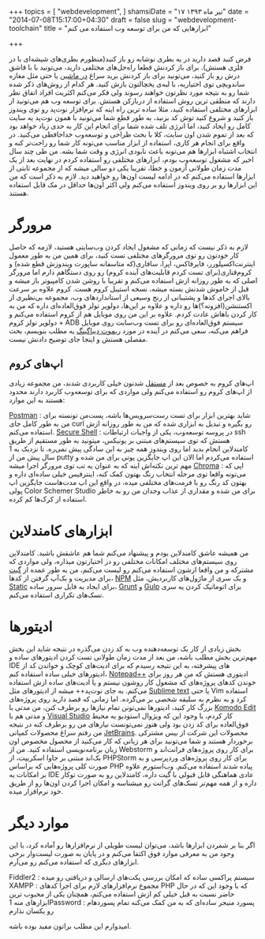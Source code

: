 +++
topics = [
  "webdevelopment",
]
shamsiDate = "۱۷ تیر ماه ۱۳۹۳"
date = "2014-07-08T15:17:00+04:30"
draft = false
slug = "webdevelopment-toolchain"
title = "ابزارهایی که من برای توسعه وب استفاده می کنم"

+++

فرض کنید قصد دارید در یه بطری نوشابه رو باز کنید(منظورم بطری‌های شیشه‌ای با در فلزی هستش). برای باز کردنش قطعا راه‌حل‌های مختلفی دارید، می‌تونید با با قاشق درش رو باز کنید، می‌تونید برای باز کردنش برید سراغ [در ماشین](http://baghbagho.com/open-coke-with-car-door/)  یا حتی مثل مغازه ساندویچی توی اختیاریه، با لبه‌ی یخچالتون بازش کنید. هر کدام از روش‌های ذکر شده شما رو به نتیجه مورد نظرتون خواهند رسوند ولی فکر می‌کنم اکثریت افراد اتفاق نظر دارند که منطقی ترین روش استفاده از دربازکن هستش.
برای توسعه وب هم می‌تونید از ابزارهای مختلفی استفاده کنید، مثلا ساده ترین راه اینه که نرم‌افزار نوت‌پد رو توی ویندوز باز کنید و شروع کنید توش کد بزنید، به طور قطع شما می‌تونید با همون نوت‌پد یه سایت کامل رو ایجاد کنید، اما انرژی تلف شده شما برای انجام این کار به حدی زیاد خواهد بود که بعد از تموم شدن اون سایت، کلا با بحث طراحی و توسعه‌وب خداحافظی می‌کنید. در واقع برای انجام هر کاری، استفاده از ابزار مناسب می‌تونه کار شما رو راحت‌تر کنه و انتخاب اشتباه ابزارها هم می‌تونه باعث نابودی انرژی و وقت شما بشه. من طی چند سال اخیر که مشغول توسعه‌وب بودم، ابزارهای مختلفی رو استفاده کردم در نهایت بعد از یک مدت زمان طولانی آزمون و خطا، تقریبا یکی دو سالی میشه که از مجموعه ثابتی از ابزارها استفاده می‌کنم که در ادامه لیست اون‌ها رو خواهید دید. لازم به ذکر است که من این ابزارها رو بر روی ویندوز استفاده می‌کنم ولی اکثر اون‌ها حداقل در مک‌ قابل استفاده هستند.

# مرورگر
لازم به ذکر نیست که زمانی که مشغول ایجاد کردن وب‌سایتی هستید، لازمه که حاصل کار خودتون رو توی مرورگرهای مختلفی تست کنید، برای همین من به طور معمول اینترنت‌اکسپلورر، فایرفاکس، اپرا، سافاری(که متاسفانه ساپورت ویندوزش قطع شده) و کروم‌قناری(برای تست کردم قابلیت‌های آینده کروم) رو روی دستگاهم دارم اما مرورگر اصلی که به طور روزانه ازش استفاده می‌کنم و تقریبا با روشن شدن کامپیوتر باز میشه و قبل از خاموش شدنش بسته میشه، نسخه استیبل کروم هست. کروم علاوه بر سرعت بالای اجرای کدها و پشتیبانی از رنج وسیعی از استانداردهای وب، مجموعه بی‌نظیری از اکستنشن(افزونه؟)ها رو داره و علاوه بر این‌ها، دولوپر تولز فوق‌العاده‌ای داره که من به کار کردن باهاش عادت کردم.
علاوه بر این من روی موبایل هم از کروم استفاده می‌کنم و دولوپر تولز کروم + ADB سیستم فوق‌العاده‌ای رو برای تست وب‌سابت روی موبایل فراهم می‌کنه، سعی می‌کنم در آینده در مورد [ریموت دیباگینگ](https://developer.chrome.com/devtools/docs/remote-debugging) یه مطلب بنویسم، بحث مفصلی هستش و اینجا جای توضیح دادنش نیست.

## اپ‌های کروم
اپ‌های کروم به خصوص بعد از [مستقل](http://lifehacker.com/new-chrome-apps-run-on-your-desktop-offline-and-outsid-1258080268) شدنون خیلی کاربردی شدند، من مجموعه زیادی از اپ‌های کروم رو استفاده می‌کنم ولی مواردی که برای توسعه‌وب کاربرد دارند محدود هستند به این موارد:

[Postman](https://chrome.google.com/webstore/detail/postman-rest-client-packa/fhbjgbiflinjbdggehcddcbncdddomop) : شاید بهترین ابزار برای تست رست‌سرویس‌ها باشه، پست‌من تونسته برای من به طور کامل جای curl رو بگیره و تبدیل به ابزاری شده که من به طور روزانه ازش استفاده می‌کنم.
[Secure Shell](https://chrome.google.com/webstore/detail/pnhechapfaindjhompbnflcldabbghjo) : در پروسه توسعه‌وب، یکی از واجبات ارتباطات ssh هستش که توی سیستم‌های مبتنی بر یونیکس، میتونید به طور مستقیم از طریق کامندلاین انجام بدید اما روی ویندوز همه چیز به این سادگی پیش نمی‌ره. تا نزدیک به 1 سال پیش من از putty استفاده می‌کردم اما الان این اپ جایگزین پوتی برای من شده و مهم ترین نکته‌اش اینه که به عنوان یه تب توی مرورگر اجرا میشه
[Chroma](https://chrome.google.com/webstore/detail/gefgglgjdlddcpcapigheknbacbmmggp) : اپی که می‌تونه واقعا توی مرحله انتخاب رنگ بهتون کمک کنه، اینترفیس خیلی ساده‌ای داره و بهتون کد رنگ رو با فرمت‌های مختلفی میده، در واقع این اپ مدت‌هاست جایگزین اپ پولی Color Schemer Studio برای من شده و مقداری از عذاب وجدان من رو به خاطر استفاده از کرک‌ها کم کرده.

# ابزارهای کامندلاین
من همیشه عاشق کامندلاین بودم و پیشنهاد می‌کنم شما هم عاشقش باشید. کامندلاین روی سیستم‌های مختلف  امکانات مختلفی رو در اختیارتون میذاره، ولی مواردی که مشترکه و من واقعا ازشون استفاده می‌کنم رو لیست می‌کنم، من به طور عمده از [گیت](http://git-scm.com/) برای مدیریت و بک‌آپ گرفتن از کدها، [NPM](http://npmjs.org) و یک سری از ماژول‌های کاربردیش، مثل [Static](http://npmjs.org/package/node-static) برای ایجاد یه فایل سرور ساده، [Grunt](https://www.npmjs.org/package/grunt) و [Gulp](https://www.npmjs.org/package/gulp) برای اتوماتیک کردن یه سری تسک‌های تکراری استفاده می‌کنم.

# ادیتورها
بخش زیادی از کار یک توسعه‌دهنده وب به کد زدن می‌گذره در نتیجه شاید این بخش مهم‌ترین بخش مطلب باشه، من بعد از مدت زمان طولانی تست کردن ادیتورهای ساده و IDE های پیشرفته، به این نتیجه رسیدم که برای ادیت‌های کوچک و خواندن کد از ادیتورهای خیلی ساده استفاده کنم، [Notepad++](http://notepad-plus-plus.org/) ادیتوری هستش که من هر روز برای خوندن کدهای پروژه‌های که مشغول کار روشون نیستم و یا ادیت‌های ساده ازش استفاده می‌کنم. به جای نوت‌پد++ میشه از ادیتورهای مثل [Sublime text](http://www.sublimetext.com/) یا حتی Vim استفاده کرد و به نظرم به سلیقه شخصی بر می‌گرده.
اما زمانی که قصد دارید روی پروژه‌های بزرگ کار کنید، ادیتورها نمی‌تونن تمام نیازها رو برطرف کنن، من مدتی با [Komodo Edit](http://komodoide.com/komodo-edit/) و مدتی هم با [Visual Studio](http://www.visualstudio.com/) کار کردم، با وجود این که ویژوال استودیو یه محیط فوق‌العاده برای کد زدن بود ولی هنوز نمی‌تونست نیازهای من رو برطرف کنه در نتیجه من رفتم سراغ محصولات کمپانی [JetBrains](http://www.jetbrains.com/). محصولات این شرکت از بیس مشترکی برخوردار هستند و شما می‌تونید برای هر زبانی که کار می‌کنید از محصول مخصوص اون زبان برنامه‌نویسی استفاده کنید. من از Webstorm برای کار روی پروژه‌های فرانت‌اند و بک‌اند مبتنی بر جاوا اسکریپت، از PHPStorm برای کار روی پروژه‌های وردپرسی و به صورت کلی پروژه‌هایی که براساس PHP پیاده شدند استفاده می‌کنم. وب‌استورم علاوه بر امکانات یه IDE عادی هماهنگی قابل قبولی با گیت داره، کامندلاین رو به صورت توکار داره و از همه مهم‌تر تسک‌های گرانت رو میشناسه و امکان اجرا کردن اون‌ها رو از طریق خود نرم‌افزار میده.

# موارد دیگر
اگر بنا بر شمردن ابزارها باشد، می‌توان لیست طویلی از نرم‌افزارها رو آماده کرد، با این وجود من به معرفی موارد فوق اکتفا می‌کنم و در پایان به صورت لیست‌وار برخی ابزارهای دیگری که استفاده می‌کنم رو می‌‌آرم.

Fiddler2 : سیستم پراکسی ساده که امکان بررسی پکت‌های ارسالی و دریافتی رو میده
XAMPP : مجموع نرم‌افزارهای لازم برای اجرا کد‌های PHP که با وجود این که در حال حاضر نسبت به قبل خیلی کم ازش استفاده می‌کنم، همچنان یکی از محبوب ترین ابزارهای منه
1Password : پسورد منیجر ساده‌ای که به من کمک می‌کنه تمام پسوردهام رو یکسان نذارم

امیدوارم این مطلب براتون مفید بوده باشه.
